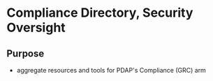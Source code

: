 # Compliance Directory, Security Oversight
## Purpose
- aggregate resources and tools for PDAP's Compliance (GRC) arm
